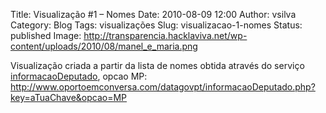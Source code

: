 Title: Visualização #1 – Nomes
Date: 2010-08-09 12:00
Author: vsilva
Category: Blog
Tags: visualizações
Slug: visualizacao-1-nomes
Status: published
Image: http://transparencia.hacklaviva.net/wp-content/uploads/2010/08/manel_e_maria.png

Visualização criada a partir da lista de nomes obtida através do serviço [informacaoDeputado](http://transparencia.hacklaviva.net/2010/08/como-usar-o-servico-informacaodeputado/), opcao MP: http://www.oportoemconversa.com/datagovpt/informacaoDeputado.php?key=aTuaChave&opcao=MP
